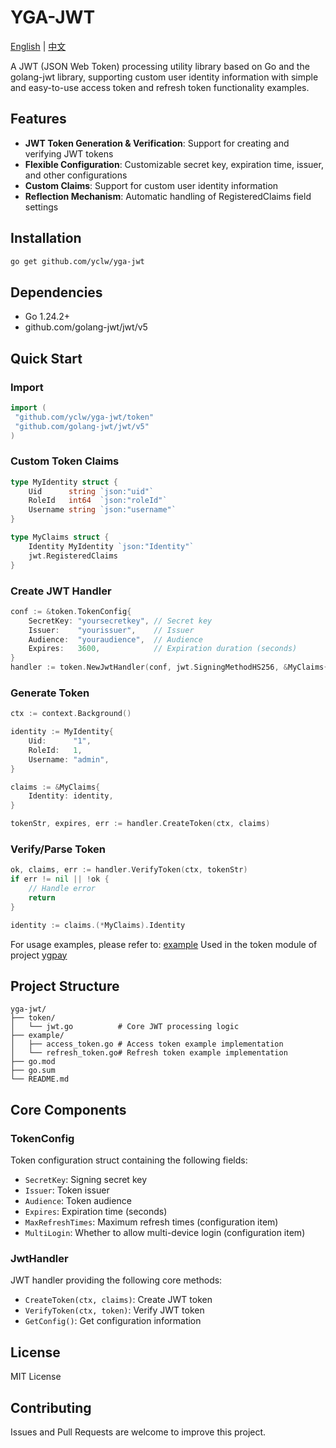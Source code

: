 # YGA-JWT

[English](README.md) | [中文](README.zh.md)

A JWT (JSON Web Token) processing utility library based on Go and the golang-jwt library, supporting custom user identity information with simple and easy-to-use access token and refresh token functionality examples.

## Features

- **JWT Token Generation & Verification**: Support for creating and verifying JWT tokens
- **Flexible Configuration**: Customizable secret key, expiration time, issuer, and other configurations
- **Custom Claims**: Support for custom user identity information
- **Reflection Mechanism**: Automatic handling of RegisteredClaims field settings

## Installation

```bash
go get github.com/yclw/yga-jwt
```

## Dependencies

- Go 1.24.2+
- github.com/golang-jwt/jwt/v5

## Quick Start

### Import

```go
import (
 "github.com/yclw/yga-jwt/token"
 "github.com/golang-jwt/jwt/v5"
)
```

### Custom Token Claims

```go
type MyIdentity struct {
    Uid      string `json:"uid"`
    RoleId   int64  `json:"roleId"`
    Username string `json:"username"`
}

type MyClaims struct {
    Identity MyIdentity `json:"Identity"`
    jwt.RegisteredClaims
}
```

### Create JWT Handler

```go
conf := &token.TokenConfig{
    SecretKey: "yoursecretkey", // Secret key
    Issuer:    "yourissuer",    // Issuer
    Audience:  "youraudience",  // Audience
    Expires:   3600,            // Expiration duration (seconds)
}
handler := token.NewJwtHandler(conf, jwt.SigningMethodHS256, &MyClaims{})
```

### Generate Token

```go
ctx := context.Background()

identity := MyIdentity{
    Uid:      "1",
    RoleId:   1,
    Username: "admin",
}

claims := &MyClaims{
    Identity: identity,
}

tokenStr, expires, err := handler.CreateToken(ctx, claims)
```

### Verify/Parse Token

```go
ok, claims, err := handler.VerifyToken(ctx, tokenStr)
if err != nil || !ok {
    // Handle error
    return
}

identity := claims.(*MyClaims).Identity
```

For usage examples, please refer to: [example](https://github.com/yclw/yga-jwt/blob/main/example)
Used in the token module of project [ygpay](https://github.com/yclw/ygpay)

## Project Structure

```text
yga-jwt/
├── token/
│   └── jwt.go          # Core JWT processing logic
├── example/
│   ├── access_token.go # Access token example implementation
│   └── refresh_token.go# Refresh token example implementation
├── go.mod
├── go.sum
└── README.md
```

## Core Components

### TokenConfig

Token configuration struct containing the following fields:

- `SecretKey`: Signing secret key
- `Issuer`: Token issuer
- `Audience`: Token audience
- `Expires`: Expiration time (seconds)
- `MaxRefreshTimes`: Maximum refresh times (configuration item)
- `MultiLogin`: Whether to allow multi-device login (configuration item)

### JwtHandler

JWT handler providing the following core methods:

- `CreateToken(ctx, claims)`: Create JWT token
- `VerifyToken(ctx, token)`: Verify JWT token
- `GetConfig()`: Get configuration information

## License

MIT License

## Contributing

Issues and Pull Requests are welcome to improve this project.
